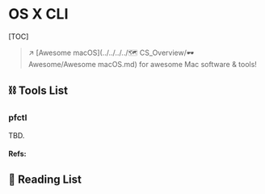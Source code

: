 # OS X CLI

[TOC]



> :arrow_upper_right: [Awesome macOS](../../../../🗺 CS_Overview/🕶️ Awesome/Awesome macOS.md) for awesome Mac software & tools!
>
> 
>
> 



## ⛓️ Tools List

### pfctl

TBD.



#### Refs:

[mac下的iptables---pfctl]:https://www.jianshu.com/p/eefe3877650f



## 📝 Reading List

[常用汇编命令]:https://baijiahao.baidu.com/s?id=1607834244588924669&wfr=spider&for=pc
[查看网络状态]:https://www.cnblogs.com/Pagenny/p/9800123.html

